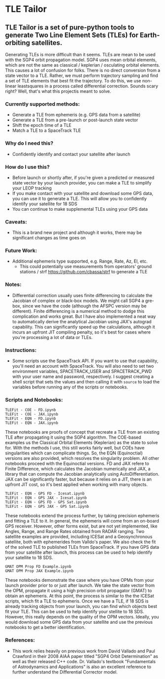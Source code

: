 # TLE Tailor

## TLE Tailor is a set of pure-python tools to generate Two Line Element Sets (TLEs) for Earth-orbiting satellites.

Generating TLEs is more difficult than it seems. TLEs are mean to be used with the SGP4 orbit propagation model. SGP4 uses mean orbital elements, which are not the same as classical / keplerian / osculating orbital elements. This causes a lot of confusion for folks. There is no direct conversion from a state vector to a TLE. Rather, we must perform trajectory sampling and find a set of TLE elements that best fit the trajectory. To do this, we use non-linear leastsquares in a process called differential correction. Sounds scary right? Well, that's what this projectis meant to solve.

### Currently supported methods:

 * Generate a TLE from ephemeris (e.g. GPS data from a satellite)
 * Generate a TLE from a pre-launch or post-launch state vector
 * Shift the epoch time of a TLE
 * Match a TLE to a SpaceTrack TLE

### Why do I need this?

 * Confidently identify and contact your satellite after launch

### How do I use this?

 * Before launch or shortly after, if you're given a predicted or measured state vector by your launch provider, you can make a TLE to simplify your LEOP tracking
 * If you make contact with your satellite and download some GPS data, you can use it to generate a TLE. This will allow you to confidently identify your satellite for 18 SDS
 * You can continue to make supplemental TLEs using your GPS data

### Caveats:

 * This is a brand new project and although it works, there may be significant changes as time goes on

### Future Work:

 * Additional ephemeris type supported, e.g. Range, Rate, Az, El, etc.
   * This could potentially use measurements from operators' ground stations / strf https://github.com/cbassa/strf to generate a TLE

### Notes:

 * Differential correction usually uses finite differencing to calculate the Jacobian of complex or black-box models. We might call SGP4 a gre-box, since we have the code (although the AFSPC version may be different). Finite differencing is a numerical method to dodge this complication and works great. But I have also implemented a neat way to automatically derive the analytical Jacobian using JAX's autograd capability. This can significantly speed up the calculations, although it incurs an upfront JIT compiling penalty, so it's best for cases where you're processing a lot of data or TLEs.

### Instructions:

 * Some scripts use the SpaceTrack API. If you want to use that capability, you'll need an account with SpaceTrack. You will also need to set two environment variables, SPACETRACK_USER and SPACETRACK_PWD with your user name and password, respectively. I suggest creating a shell script that sets the values and then calling it with `source` to load the variables before running any of the scripts or notebooks.

### Scripts and Notebooks:

```
TLEFit - COE - FD.ipynb
TLEFit - COE - JAX.ipynb
TLEFit - EQN - FD.ipynb
TLEFit - EQN - JAX.ipynb
```
    
These notebooks are proofs of concept that recreate a TLE from an existing TLE after propagating it using the SGP4 algorithm. The COE-based examples us the Classical Orbital Elements (Keplerian) as the state to solve for. With the methods I use, this still works fairly well, but COEs have singularities which can complicate things. So, the EQN (Equinoctial) versions are also provided, which resolves the singularity problem. All other notebooks proceed with the Equinoctial versions. FD and JAX refere to Finite Difference, which calculates the Jacobian numerically and JAX, a library that can compute the Jacobian analytically using AutoDifferentiation. JAX can be significantly faster, but because it relies on a JIT, there is an upfront JIT cost, so it's best applied when working with many objects.

```
TLEFit - EQN - GPS FD - Icesat.ipynb
TLEFit - EQN - GPS JAX - Icesat.ipynb
TLEFit - EQN - GPS FD - GPS Sat.ipynb
TLEFit - EQN - GPS JAX - GPS Sat.ipynb
```
        
These notebooks extend the process further, by taking precision ephemeris and fitting a TLE to it. In general, the ephemeris will come from an on-board GPS receiver. However, other forms exist, but are not yet implemented, like Angles, Range, and Range Rates obtained from RADAR ranging. Two satellite examples are provided, including ICESat and a Geosynchronous satellite, both with ephemerides from Valldo's paper. We also check the fit of the solved TLE to published TLEs from SpaceTrack. If you have GPS data from your satellite after launch, this process can be used to help identify your satellite to 18 SDS.

```
GMAT OPM Prop FD Example.ipynb
GMAT OPM Prop JAX Example.ipynb
```
    
These notebooks demonstrate the case where you have OPMs from your launch provider prior to or just after launch. We take the state vector from the OPM, propagate it using a high precision orbit propagator (GMAT) to obtain an ephemeris. At this point, the process is similar to the the ICESat scripts, which fit a TLE to ephemeris. Once we have a TLE, if 18 SDS is already tracking objects from your launch, you can find which objects best fit your TLE. This can be used to help identify your stellite to 18 SDS. However, this really depends on the quality of the OPM vectors. Ideally, you would download some GPS data from your satellite and use the previous notebooks to get a better identification.
    
### References:

 * This work relies heavily on previous work from David Vallado and Paul Crawford in their 2008 AIAA paper titled "SGP4 Orbit Determination" as well as their released C++ code. Dr. Vallado's textbook "Fundamentals of Astrodynamics and Applications" is also an excellent reference to further understand the Differential Corrector model.
